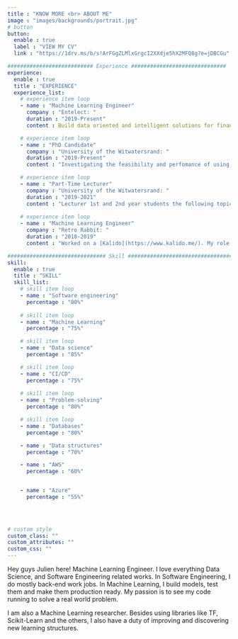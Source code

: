 ```yaml
---
title : "KNOW MORE <br> ABOUT ME"
image : "images/backgrounds/portrait.jpg"
# button
button:
  enable : true
  label : "VIEW MY CV"
  link : "https://1drv.ms/b/s!ArFGgZLMlxGrgcI2XXdje5hX2MFQ8g?e=jDBCGu"

########################### Experience ##############################
experience:
  enable : true
  title : "EXPERIENCE"
  experience_list:
    # experience item loop
    - name : "Machine Learning Engineer"
      company : "Entelect: "
      duration : "2019-Present"
      content : Build data oriented and intelligent solutions for financial institutions, from POC (Proof-Of-Concept) to production. This involves dealing with CI/CD, Software Architecture and Orchestration, a lot of creativity.

    # experience item loop
    - name : "PhD Candidate"
      company : "University of the Witwatersrand: "
      duration : "2019-Present"
      content : "Investigating the feasibility and perfomance of using Binary Neural Networks (BNN) on current benchmark tasks. The aim is to reduce the load of on GPU from arithmetic operations with huge matrices made of 32 or 64 floating point numbers."

    # experience item loop
    - name : "Part-Time Lecturer"
      company : "University of the Witwatersrand: "
      duration : "2019-2021"
      content : "Lecturer 1st and 2nd year students the following topics: Introduction to Programming Using C++ and Python, Data Structures and Algorithms and Computer Networks."
      
    # experience item loop
    - name : "Machine Learning Engineer"
      company : "Retro Rabbit: "
      duration : "2018-2019"
      content : "Worked on a [Kalido](https://www.kalido.me/). My role was mainly to maintain and improve the different Machine Learning models for the systems on AWS Cloud. That was entailing reading new papers, A/B testing, custom dataset creation and training."

############################### Skill #################################
skill:
  enable : true
  title : "SKILL"
  skill_list:
    # skill item loop
    - name : "Software engineering"
      percentage : "80%"
      
    # skill item loop
    - name : "Machine Learning"
      percentage : "75%"

    # skill item loop
    - name : "Data science"
      percentage : "85%"

    # skill item loop
    - name : "CI/CD"
      percentage : "75%"
      
    # skill item loop
    - name : "Problem-solving"
      percentage : "80%"

    # skill item loop
    - name : "Databases"
      percentage : "80%"

    - name : "Data structures"
      percentage : "70%"

    - name : "AWS"
      percentage : "60%"


    - name : "Azure"
      percentage : "55%"


      
      
# custom style
custom_class: "" 
custom_attributes: "" 
custom_css: ""
---
```


Hey guys Julien here! Machine Learning Engineer. I love everything Data Science, and Software Engineering related works. 
In Software Engineering, I do mostly back-end work jobs. In Machine Learning, I build models, test them and make them production ready.
My passion is to see my code running to solve a real world problem. 

I am also a Machine Learning researcher. Besides using libraries like TF, Scikit-Learn and the others, I also have a duty of improving and discovering new learning structures.